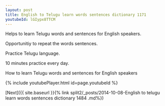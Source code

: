 ```yaml
---
layout: post
title: English to Telugu learn words sentences dictionary 1171 
youtubeId: lGIypx8TTCM
---
```

 
 
Helps to learn Telugu words and sentences for English speakers.

Opportunitiy to repeat the words sentences. 

Practice Telugu language. 
 
10 minutes practice every day. 
 
How to learn Telugu words and sentences for English speakers 
 
{% include youtubePlayer.html id=page.youtubeId %}
 
 
[Next]({{ site.baseurl }}{% link  split2/_posts/2014-10-08-English to telugu learn words sentences dictionary 1484 .md%})
 
